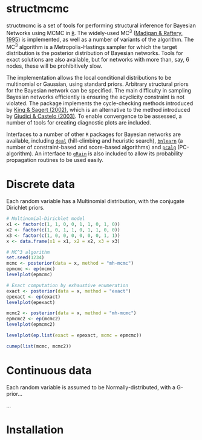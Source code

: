 # structmcmc

structmcmc is a set of tools for performing structural inference for Bayesian Networks using MCMC in [`R`][R].
The widely-used MC<sup>3</sup> ([Madigan & Raftery, 1995][Madigan:1995p10499]) is implemented, as well as a number of variants of the algorithm.
The MC<sup>3</sup> algorithm is a Metropolis-Hastings sampler for which the target distribution is the posterior distribution of Bayesian networks.
Tools for exact solutions are also available, but for networks with more than, say, 6 nodes, these will be prohibitively slow.

The implementation allows the local conditional distributions to be multinomial or Gaussian, using standard priors.
Arbitrary structural priors for the Bayesian network can be specified.
The main difficulty in sampling Bayesian networks efficiently is ensuring the acyclicity constraint is not violated.
The package implements the cycle-checking methods introduced by [King & Sagert (2002)][King:2002gt], which is an alternative to the method introduced by [Giudici & Castelo (2003)][Giudici:2003cn].
To enable convergence to be assessed, a number of tools for creating diagnostic plots are included.

Interfaces to a number of other `R` packages for Bayesian networks are available, including [`deal`][cran:deal] (hill-climbing and heuristic search), [`bnlearn`][cran:bnlearn] (a number of constraint-based and score-based algorithms) and [`pcalg`][cran:pcalg] (PC-algorithm).
An interface to [`gRain`][cran:gRain] is also included to allow its probability propagation routines to be used easily.

# Discrete data
Each random variable has a Multinomial distribution, with the conjugate Dirichlet priors.

```R
# Multinomial-Dirichlet model
x1 <- factor(c(1, 1, 0, 0, 1, 1, 0, 1, 0))
x2 <- factor(c(1, 0, 1, 1, 0, 1, 1, 0, 0))
x3 <- factor(c(1, 0, 0, 0, 0, 0, 0, 1, 1))
x <- data.frame(x1 = x1, x2 = x2, x3 = x3)

# MC^3 algorithm
set.seed(1234)
mcmc <- posterior(data = x, method = "mh-mcmc")
epmcmc <- ep(mcmc)
levelplot(epmcmc)

# Exact computation by exhaustive enumeration
exact <- posterior(data = x, method = "exact")
epexact <- ep(exact)
levelplot(epexact)

mcmc2 <- posterior(data = x, method = "mh-mcmc")
epmcmc2 <- ep(mcmc2)
levelplot(epmcmc2)

levelplot(ep.list(exact = epexact, mcmc = epmcmc))

cumep(list(mcmc, mcmc2))
```

# Continuous data
Each random variable is assumed to be Normally-distributed, with a G-prior...

...

# Installation

# 


[R]: http://www.r-project.org "The R Project for Statistical Computing"
[Madigan:1995p10499]: http://www.jstor.org/stable/1403615  "Madigan, D., & York, J. C. (1995). Bayesian Graphical Models for Discrete Data. International Statistical Review / Revue Internationale de Statistique, 63(2), 215-232."
[King:2002gt]: http://dx.doi.org/10.1006/jcss.2002.1883 "King, V., & Sagert, G. (2002). A Fully Dynamic Algorithm for Maintaining the Transitive Closure. Journal of Computer and System Sciences, 65(1), 150-167."
[Giudici:2003cn]: http://dx.doi.org/10.1023/A:1020202028934 "Giudici, P., & Castelo, R. (2003). Improving Markov Chain Monte Carlo Model Search for Data Mining. Machine Learning, 50, 127-158."
[cran:deal]: http://cran.r-project.org/web/packages/deal/ "deal: Learning Bayesian Networks with Mixed Variables"
[cran:bnlearn]: http://cran.r-project.org/web/packages/bnlearn/ "bnlearn: Bayesian network structure learning, parameter learning and inference"
[cran:pcalg]: http://cran.r-project.org/web/packages/pcalg/ "pcalg: Estimation of CPDAG/PAG and causal inference using the IDA algorithm"
[cran:gRain]: http://cran.r-project.org/web/packages/gRain "gRain: Graphical Independence Networks"
